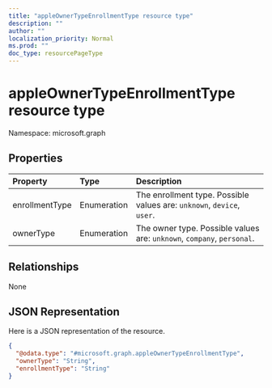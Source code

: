 ```yaml
---
title: "appleOwnerTypeEnrollmentType resource type"
description: ""
author: ""
localization_priority: Normal
ms.prod: ""
doc_type: resourcePageType
---
```


# appleOwnerTypeEnrollmentType resource type


Namespace: microsoft.graph



## Properties
|Property|Type|Description|
|:---|:---|:---|
|enrollmentType|Enumeration|The enrollment type. Possible values are: `unknown`, `device`, `user`.|
|ownerType|Enumeration|The owner type. Possible values are: `unknown`, `company`, `personal`.|

## Relationships
None

## JSON Representation
Here is a JSON representation of the resource.
<!-- {
  "blockType": "resource",
  "@odata.type": "microsoft.graph.appleOwnerTypeEnrollmentType"
}
-->
``` json
{
  "@odata.type": "#microsoft.graph.appleOwnerTypeEnrollmentType",
  "ownerType": "String",
  "enrollmentType": "String"
}
```

